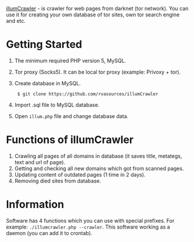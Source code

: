 [illumCrawler](https://github.com/rvasources/illumCrawler) - is crawler for web pages from darknet (tor network). You can use it for creating your own database of tor sites, own tor search engine and etc.

# Getting Started
1. The minimum required PHP version 5, MySQL.
2. Tor proxy (Socks5). It can be local tor proxy (example: Privoxy + tor).
3. Create database in MySQL.

        $ git clone https://github.com/rvasources/illumCrawler
4. Import .sql file to MySQL database.
5. Open `illum.php` file and change database data.

# Functions of illumCrawler
1. Crawling all pages of all domains in database (it saves title, metategs, text and url of page).
2. Getting and checking all new domains which got from scanned pages.
3. Updating content of outdated pages (1 time in 2 days).
4. Removing died sites from database.

# Information
Software has 4 functions which you can use with special prefixes. For example: `./illumcrawler.php --crawler`. This software working as a daemon (you can add it to crontab).

